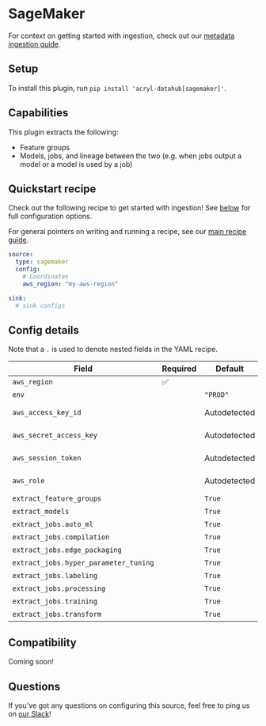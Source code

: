 # SageMaker

For context on getting started with ingestion, check out our [metadata ingestion guide](../README.md).

## Setup

To install this plugin, run `pip install 'acryl-datahub[sagemaker]'`.

## Capabilities

This plugin extracts the following:

- Feature groups
- Models, jobs, and lineage between the two (e.g. when jobs output a model or a model is used by a job)

## Quickstart recipe

Check out the following recipe to get started with ingestion! See [below](#config-details) for full configuration options.

For general pointers on writing and running a recipe, see our [main recipe guide](../README.md#recipes).

```yml
source:
  type: sagemaker
  config:
    # Coordinates
    aws_region: "my-aws-region"

sink:
  # sink configs
```

## Config details

Note that a `.` is used to denote nested fields in the YAML recipe.

| Field                                 | Required | Default      | Description                                                                        |
| ------------------------------------- | -------- | ------------ | ---------------------------------------------------------------------------------- |
| `aws_region`                          | ✅       |              | AWS region code.                                                                   |
| `env`                                 |          | `"PROD"`     | Environment to use in namespace when constructing URNs.                            |
| `aws_access_key_id`                   |          | Autodetected | See https://boto3.amazonaws.com/v1/documentation/api/latest/guide/credentials.html |
| `aws_secret_access_key`               |          | Autodetected | See https://boto3.amazonaws.com/v1/documentation/api/latest/guide/credentials.html |
| `aws_session_token`                   |          | Autodetected | See https://boto3.amazonaws.com/v1/documentation/api/latest/guide/credentials.html |
| `aws_role`                            |          | Autodetected | See https://boto3.amazonaws.com/v1/documentation/api/latest/guide/credentials.html |
| `extract_feature_groups`              |          | `True`       | Whether to extract feather groups.                                                 |
| `extract_models`                      |          | `True`       | Whether to extract models.                                                         |
| `extract_jobs.auto_ml`                |          | `True`       | Whether to extract AutoML jobs.                                                    |
| `extract_jobs.compilation`            |          | `True`       | Whether to extract compilation jobs.                                               |
| `extract_jobs.edge_packaging`         |          | `True`       | Whether to extract edge packaging jobs.                                            |
| `extract_jobs.hyper_parameter_tuning` |          | `True`       | Whether to extract hyperparameter tuning jobs.                                     |
| `extract_jobs.labeling`               |          | `True`       | Whether to extract labeling jobs.                                                  |
| `extract_jobs.processing`             |          | `True`       | Whether to extract processing jobs.                                                |
| `extract_jobs.training`               |          | `True`       | Whether to extract training jobs.                                                  |
| `extract_jobs.transform`              |          | `True`       | Whether to extract transform jobs.                                                 |

## Compatibility

Coming soon!

## Questions

If you've got any questions on configuring this source, feel free to ping us on [our Slack](https://slack.datahubproject.io/)!
